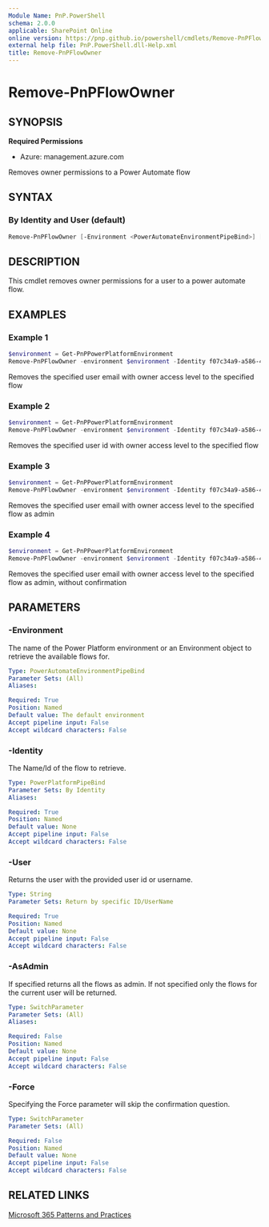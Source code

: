 ```yaml
---
Module Name: PnP.PowerShell
schema: 2.0.0
applicable: SharePoint Online
online version: https://pnp.github.io/powershell/cmdlets/Remove-PnPFlowOwner.html
external help file: PnP.PowerShell.dll-Help.xml
title: Remove-PnPFlowOwner
---
```

  
# Remove-PnPFlowOwner

## SYNOPSIS

**Required Permissions**

* Azure: management.azure.com

Removes owner permissions to a Power Automate flow


## SYNTAX

### By Identity and User (default)
```powershell
Remove-PnPFlowOwner [-Environment <PowerAutomateEnvironmentPipeBind>] [-Identity <PowerPlatformPipeBind>] [-User <String>] [-AsAdmin] [-Force]
```


## DESCRIPTION
This cmdlet removes owner permissions for a user to a power automate flow.

## EXAMPLES

### Example 1
```powershell
$environment = Get-PnPPowerPlatformEnvironment
Remove-PnPFlowOwner -environment $environment -Identity f07c34a9-a586-4e58-91fb-e7ea19741b61 -User username@tenant.onmicrosoft.com
```
Removes the specified user email with owner access level to the specified flow

### Example 2
```powershell
$environment = Get-PnPPowerPlatformEnvironment
Remove-PnPFlowOwner -environment $environment -Identity f07c34a9-a586-4e58-91fb-e7ea19741b61 -User 6844c04a-8ee7-40ad-af66-28f6e948cd04
```
Removes the specified user id with owner access level to the specified flow

### Example 3
```powershell
$environment = Get-PnPPowerPlatformEnvironment
Remove-PnPFlowOwner -environment $environment -Identity f07c34a9-a586-4e58-91fb-e7ea19741b61 -User username@tenant.onmicrosoft.com -AsAdmin
```
Removes the specified user email with owner access level to the specified flow as admin

### Example 4
```powershell
$environment = Get-PnPPowerPlatformEnvironment
Remove-PnPFlowOwner -environment $environment -Identity f07c34a9-a586-4e58-91fb-e7ea19741b61 -User username@tenant.onmicrosoft.com -AsAdmin -Force
```
Removes the specified user email with owner access level to the specified flow as admin, without confirmation

## PARAMETERS

### -Environment
The name of the Power Platform environment or an Environment object to retrieve the available flows for.

```yaml
Type: PowerAutomateEnvironmentPipeBind
Parameter Sets: (All)
Aliases:

Required: True
Position: Named
Default value: The default environment
Accept pipeline input: False
Accept wildcard characters: False
```

### -Identity
The Name/Id of the flow to retrieve.

```yaml
Type: PowerPlatformPipeBind
Parameter Sets: By Identity
Aliases:

Required: True
Position: Named
Default value: None
Accept pipeline input: False
Accept wildcard characters: False
```

### -User
Returns the user with the provided user id or username.

```yaml
Type: String
Parameter Sets: Return by specific ID/UserName

Required: True
Position: Named
Default value: None
Accept pipeline input: False
Accept wildcard characters: False
```


### -AsAdmin
If specified returns all the flows as admin. If not specified only the flows for the current user will be returned.

```yaml
Type: SwitchParameter
Parameter Sets: (All)
Aliases:

Required: False
Position: Named
Default value: None
Accept pipeline input: False
Accept wildcard characters: False
```

### -Force
Specifying the Force parameter will skip the confirmation question.

```yaml
Type: SwitchParameter
Parameter Sets: (All)

Required: False
Position: Named
Default value: None
Accept pipeline input: False
Accept wildcard characters: False
```


## RELATED LINKS

[Microsoft 365 Patterns and Practices](https://aka.ms/m365pnp)